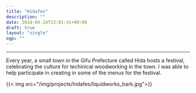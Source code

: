 ```yaml
---
title: "Hidafes"
description: ""
date: 2018-04-24T13:01:41+09:00
draft: true
layout: "single"
ogp: ""
---
```

---

Every year, a small town in the Gifu Prefecture called Hida hosts a festival, celebrating the culture for techinical woodworking in the town.
I was able to help participate in creating in some of the menus for the festival. 

{{< img src="/img/projects/hidafes/liquidworks_bark.jpg">}}

